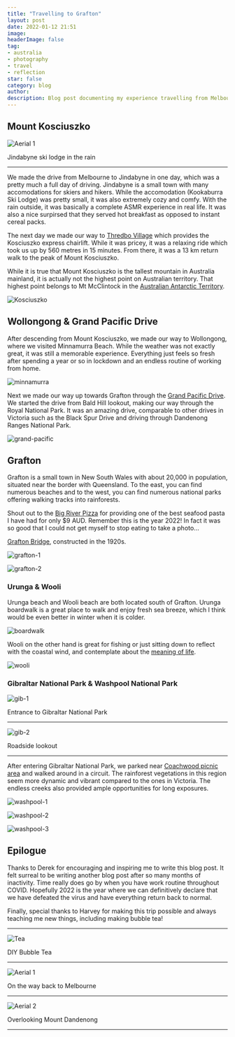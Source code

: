 ```yaml
---
title: "Travelling to Grafton"
layout: post
date: 2022-01-12 21:51
image:
headerImage: false
tag:
- australia
- photography
- travel
- reflection
star: false
category: blog
author:
description: Blog post documenting my experience travelling from Melbouren to Grafton NSW.
---
```



## Mount Kosciuszko

![Aerial 1](/assets/images/grafton/jindabyne-1.jpeg)
<figcaption class="caption">Jindabyne ski lodge in the rain</figcaption>

---

We made the drive from Melbourne to Jindabyne in one day, which was a pretty much a full day of driving. Jindabyne is a small town with many accomodations for skiers and hikers. While the accomodation (Kookaburra Ski Lodge) was pretty small, it was also extremely cozy and comfy. With the rain outside, it was basically a complete ASMR experience in real life. It was also a nice surpirsed that they served hot breakfast as opposed to instant cereal packs.

The next day we made our way to [Thredbo Village](https://www.thredbo.com.au/the-village/village-map/) which provides the Kosciuszko express chairlift. While it was pricey, it was a relaxing ride which took us up by 560 metres in 15 minutes. From there, it was a 13 km return walk to the peak of Mount Kosciuszko.

While it is true that Mount Kosciuszko is the tallest mountain in Australia mainland, it is actually not the highest point on Australian territory. That highest point belongs to Mt McClintock in the [Australian Antarctic Territory](https://www.ga.gov.au/scientific-topics/national-location-information/dimensions/remote-offshore-territories/australian-antarctic-territory).


![Kosciuszko](/assets/images/grafton/kosciuszko-1.jpeg)


## Wollongong & Grand Pacific Drive

After descending from Mount Kosciuszko, we made our way to Wollongong, where we visited Minnamurra Beach.
While the weather was not exactly great, it was still a memorable experience. Everything just feels so fresh after spending a year or so in lockdown and an endless routine of working from home.

![minnamurra](/assets/images/grafton/minnamurra-1.jpeg)

Next we made our way up towards Grafton through the [Grand Pacific Drive](https://www.grandpacificdrive.com.au/). We started the drive from Bald Hill lookout, making our way through the Royal National Park. It was an amazing drive, comparable to other drives in Victoria such as the Black Spur Drive and driving through Dandenong Ranges National Park.

![grand-pacific](/assets/images/grafton/grand-pacific-1.jpeg)


## Grafton

Grafton is a small town in New South Wales with about 20,000 in population, situated near the border with Queensland. To the east, you can find numerous beaches and to the west, you can find numerous national parks offering walking tracks into rainforests.

Shout out to the [Big River Pizza](https://www.bigriverpizza.com.au/) for providing one of the best seafood pasta I have had for only $9 AUD. Remember this is the year 2022! In fact it was so good that I could not get myself to stop eating to take a photo...

[Grafton Bridge](https://en.wikipedia.org/wiki/Grafton_Bridge_(New_South_Wales)), constructed in the 1920s.

![grafton-1](/assets/images/grafton/grafton-bridge-1.jpeg)

![grafton-2](/assets/images/grafton/grafton-bridge-2.jpeg)

### Urunga & Wooli

Urunga beach and Wooli beach are both located south of Grafton. Urunga boardwalk is a great place to walk and enjoy fresh sea breeze, which I think would be even better in winter when it is colder.

![boardwalk](/assets/images/grafton/boardwalk-1.jpeg)

Wooli on the other hand is great for fishing or just sitting down to reflect with the coastal wind, and contemplate about the [meaning of life](https://www.youtube.com/watch?v=dQw4w9WgXcQ).

![wooli](/assets/images/grafton/wooli-1.jpeg)

### Gibraltar National Park & Washpool National Park

![gib-1](/assets/images/grafton/gibraltar-1.jpeg)
<figcaption class="caption">Entrance to Gibraltar National Park</figcaption>

---

![gib-2](/assets/images/grafton/gibraltar-2.jpeg)
<figcaption class="caption">Roadside lookout</figcaption>

---

After entering Gibraltar National Park, we parked near [Coachwood picnic area](https://www.nationalparks.nsw.gov.au/things-to-do/picnic-areas/coachwood-picnic-area) and walked around in a circuit. The rainforest vegetations in this region seem more dynamic and vibrant compared to the ones in Victoria. The endless creeks also provided ample opportunities for long exposures.


![washpool-1](/assets/images/grafton/washpool-1.jpeg)

![washpool-2](/assets/images/grafton/washpool-2.jpeg)

![washpool-3](/assets/images/grafton/washpool-3.jpeg)


## Epilogue

Thanks to Derek for encouraging and inspiring me to write this blog post. It felt surreal to be writing another blog post after so many months of inactivity. Time really does go by when you have work routine throughout COVID. Hopefully 2022 is the year where we can definitively declare that we have defeated the virus and have everything return back to normal.

Finally, special thanks to Harvey for making this trip possible and always teaching me new things, including making bubble tea!

---

![Tea](/assets/images/grafton/tea-1.jpeg)
<figcaption class="caption">DIY Bubble Tea</figcaption>

---

![Aerial 1](/assets/images/grafton/flight-1.jpeg)
<figcaption class="caption">On the way back to Melbourne</figcaption>

---

![Aerial 2](/assets/images/grafton/flight-2.jpeg)
<figcaption class="caption">Overlooking Mount Dandenong</figcaption>

---









